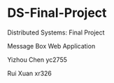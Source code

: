 # DS-Final-Project
Distributed Systems: Final Project

Message Box Web Application

Yizhou Chen yc2755

Rui Xuan xr326
